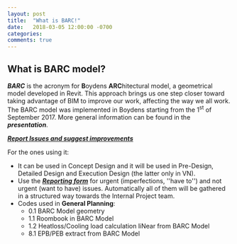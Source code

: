 ```yaml
---
layout: post
title:  "What is BARC!"
date:   2018-03-05 12:00:00 -0700
categories:
comments: true
---
```



## What is BARC model? ##
***BARC*** is the acronym for **B**oydens **ARC**hitectural model, a geometrical model developed in Revit. This approach brings us one step closer toward taking advantage of BIM to improve our work, affecting the way we all work. The BARC model was implemented in Boydens starting from the 1<sup>st</sup> of September 2017. More general information can be found in the ***presentation***.

[***Report Issues and suggest improvements***](https://github.com/chinh-trieutien/BARC/issues)

For the ones using it:
* It can be used in Concept Design and it will be used in Pre-Design, Detailed Design and Execution Design (the latter only in VN).
* Use the [***Reporting form***](https://docs.google.com/forms/d/e/1FAIpQLSd_gvDFP9-QiTeeFgQY2TNaeIK04qAEOu6fxaMTMvBJmFSh-g/viewform) for urgent (imperfections, ''have to'') and not urgent (want to have) issues. Automatically all of them will be gathered in a structured way towards the Internal Project team.
* Codes used in **General Planning**:
  * 0.1 BARC Model geometry
  * 1.1 Roombook in BARC Model
  * 1.2 Heatloss/Cooling load calculation liNear from BARC Model
  * 8.1 EPB/PEB extract from BARC Model
